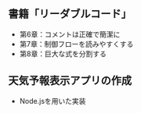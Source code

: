 ## 書籍「リーダブルコード」
- 第6章：コメントは正確で簡潔に
- 第7章：制御フローを読みやすくする
- 第8章：巨大な式を分割する

## 天気予報表示アプリの作成
- Node.jsを用いた実装